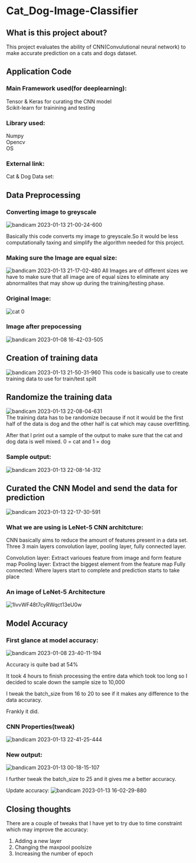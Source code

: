 # Cat_Dog-Image-Classifier



## What is this project about?
This project evaluates the ability of CNN(Convulutional neural network) to make accurate prediction on a cats and dogs dataset. 

## Application Code
### Main Framework used(for deeplearning):
Tensor & Keras for curating the CNN model <br />
Scikit-learn for trainining and testing <br />

### Library used:
Numpy <br />
Opencv <br />
OS <br />

### External link:
Cat & Dog Data set: 

## Data Preprocessing

### Converting image to greyscale
![bandicam 2023-01-13 21-00-24-600](https://user-images.githubusercontent.com/64311133/212325908-c7d2e5d9-815e-4f76-8487-bfbe584f76eb.jpg)

Basically this code converts my image to greyscale.So it would be less computationally taxing and simplify the algorithm needed for this project.

### Making sure the Image are equal size:


![bandicam 2023-01-13 21-17-02-480](https://user-images.githubusercontent.com/64311133/212332937-5a65fc06-0559-452a-bc1a-be2215a53e49.jpg)
All Images are of different sizes we have to make sure that all image are of equal sizes to eliminate any abnormalites that may show up during the training/testing phase.

### Original Image:

![cat 0](https://user-images.githubusercontent.com/64311133/212333450-d37393f3-bed8-444b-9ffb-68caf33dcf18.jpg)

### Image after prepocessing
![bandicam 2023-01-08 16-42-03-505](https://user-images.githubusercontent.com/64311133/212334115-7c1a9331-a957-4e34-b4dc-21072865caa7.jpg)

## Creation of training data
![bandicam 2023-01-13 21-50-31-960](https://user-images.githubusercontent.com/64311133/212335457-4f592c5d-57f1-46ff-838c-68ec12db95f3.jpg)
This code is basically use to create training data to use for train/test spilt 

## Randomize the training data
![bandicam 2023-01-13 22-08-04-631](https://user-images.githubusercontent.com/64311133/212339889-aca7e023-3ab2-4112-8e1d-97cfaffd5d12.jpg) </br>
The training data has to be randomize because if not it would be the first half of the data is dog and the other half is cat which may cause overfitting.

After that I print out a sample of the output to make sure that the cat and dog data is well mixed. 0 = cat and 1 = dog

### Sample output: </br>
![bandicam 2023-01-13 22-08-14-312](https://user-images.githubusercontent.com/64311133/212340666-8b06c3b6-4e0f-49a6-88c2-4d1127e1cedd.jpg)

## Curated the CNN Model and send the data for prediction
![bandicam 2023-01-13 22-17-30-591](https://user-images.githubusercontent.com/64311133/212342935-a3c7d09a-93f7-4415-a355-8326f81144ad.jpg)

### What we are using is LeNet-5 CNN architcture:

CNN basically aims to reduce the amount of features present in a data set. 
Three 3 main layers convolution layer, pooling layer, fully connected layer.

Convolution layer: Extract varioues feature from image and form feature map
Pooling layer: Extract the biggest element from the feature map
Fully connected: Where layers start to complete and prediction starts to take place 

### An image of LeNet-5 Architecture

![1lvvWF48t7cyRWqct13eU0w](https://user-images.githubusercontent.com/64311133/212344983-c2a314bf-c612-42f8-b1aa-bee32a1a608e.jpeg)

## Model Accuracy

### First glance at model accuracy:

![bandicam 2023-01-08 23-40-11-194](https://user-images.githubusercontent.com/64311133/212346088-66a4e964-8e98-4f01-af09-1e9b28e838a2.jpg)

Accuracy is quite bad at 54%

It took 4 hours to finish processing the entire data which took too long so I decided to scale down the sample size to 10,000 

I tweak the batch_size from 16 to 20 to see if it makes any difference to the data accuracy.

Frankly it did.

### CNN Properties(tweak)
![bandicam 2023-01-13 22-41-25-444](https://user-images.githubusercontent.com/64311133/212347202-86bfc748-dbc6-469f-bce2-1bce87185710.jpg)

### New output:
![bandicam 2023-01-13 00-18-15-107](https://user-images.githubusercontent.com/64311133/212346909-dfdcd249-456c-46be-a752-36322423b431.jpg)

I further tweak the batch_size to 25 and it gives me a better accuracy.

Update accuracy:
![bandicam 2023-01-13 16-02-29-880](https://user-images.githubusercontent.com/64311133/212350844-bc3c2884-db78-4096-9ca2-07d03add97a3.jpg)


## Closing thoughts
There are a couple of tweaks that I have yet to try due to time constraint which may improve the accuracy:
1. Adding a new layer
2. Changing the maxpool poolsize
3. Increasing the number of epoch




